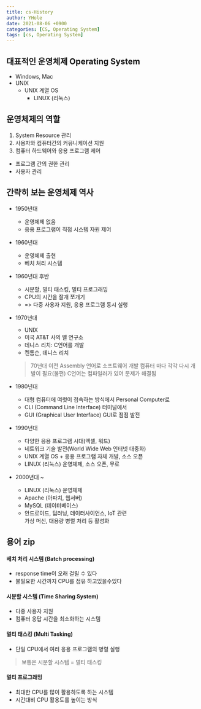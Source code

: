 ```yaml
---
title: cs-History
author: YHole
date: 2021-08-06 +0900
categories: [CS, Operating System]
tags: [cs, Operating System]
---
```


## 대표적인 운영체제 Operating System

- Windows, Mac
- UNIX
  - UNIX 계열 OS
    - LINUX (리눅스)

## 운영체제의 역할

1. System Resource 관리
2. 사용자와 컴퓨터간의 커뮤니케이션 지원
3. 컴퓨터 하드웨어와 응용 프로그램 제어
  - 프로그램 간의 권한 관리
  - 사용자 관리

## 간략히 보는 운영체제 역사

- 1950년대
  - 운영체제 없음
  - 응용 프로그램이 직접 시스템 자원 제어

- 1960년대
  - 운영체제 출현
  - 베치 처리 시스템

- 1960년대 후반
  - 시분할, 멀티 태스킹, 멀티 프로그래밍
  - CPU의 시간을 잘개 쪼개기
  - => 다중 사용자 지원, 응용 프로그램 동시 실행

- 1970년대
  - UNIX
  - 미국 AT&T 사의 벨 연구소
  - 데니스 리치: C언어를 개발
  - 켄톰슨, 데니스 리치
  > 70년대 이전 Assembly 언어로 소프트웨어 개발
  > 컴퓨터 마다 각각 다시 개발이 필요(불편)
  > C언어는 컴파일러가 있어 문제가 해결됨

- 1980년대
  - 대형 컴퓨터에 여럿이 접속하는 방식에서 Personal Computer로
  - CLI (Command Line Interface) 터미널에서
  - GUI (Graphical User Interface) GUI로 점점 발전 

- 1990년대
  - 다양한 응용 프로그램 시대(엑셀, 워드)
  - 네트워크 기술 발전(World Wide Web 인터넷 대중화)
  - UNIX 계열 OS + 응용 프로그램 자체 개발, 소스 오픈
  - LINUX (리눅스) 운영체제, 소스 오픈, 무료

- 2000년대 ~
  - LINUX (리눅스) 운영체제
  - Apache (아파치, 웹서버)
  - MySQL (데이터베이스)
  - 안드로이드, 딥러닝, 데이터사이언스, IoT 관련  
  가상 머신, 대용량 병렬 처리 등 활성화


## 용어 zip

#### 베치 처리 시스템 (Batch processing)
  - response time이 오래 걸릴 수 있다
  - 불필요한 시간까지 CPU를 점유 하고있을수있다

#### 시분할 시스템 (Time Sharing System)
  - 다중 사용자 지원
  - 컴퓨터 응답 시간을 최소화하는 시스템

#### 멀티 태스킹 (Multi Tasking)
  - 단일 CPU에서 여러 응용 프로그램의 병렬 실행

> 보통은 시분할 시스템 = 멀티 태스킹

#### 멀티 프로그래밍
  - 최대한 CPU를 많이 활용하도록 하는 시스템 
  - 시간대비 CPU 활용도를 높이는 방식
